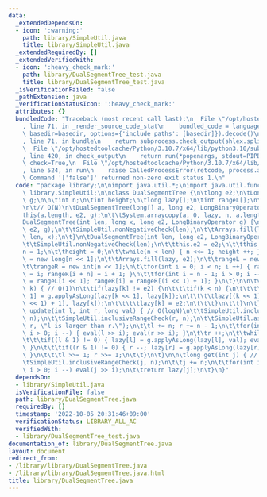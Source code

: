 ```yaml
---
data:
  _extendedDependsOn:
  - icon: ':warning:'
    path: library/SimpleUtil.java
    title: library/SimpleUtil.java
  _extendedRequiredBy: []
  _extendedVerifiedWith:
  - icon: ':heavy_check_mark:'
    path: library/DualSegmentTree_test.java
    title: library/DualSegmentTree_test.java
  _isVerificationFailed: false
  _pathExtension: java
  _verificationStatusIcon: ':heavy_check_mark:'
  attributes: {}
  bundledCode: "Traceback (most recent call last):\n  File \"/opt/hostedtoolcache/Python/3.10.7/x64/lib/python3.10/site-packages/onlinejudge_verify/documentation/build.py\"\
    , line 71, in _render_source_code_stat\n    bundled_code = language.bundle(stat.path,\
    \ basedir=basedir, options={'include_paths': [basedir]}).decode()\n  File \"/opt/hostedtoolcache/Python/3.10.7/x64/lib/python3.10/site-packages/onlinejudge_verify/languages/user_defined.py\"\
    , line 71, in bundle\n    return subprocess.check_output(shlex.split(command))\n\
    \  File \"/opt/hostedtoolcache/Python/3.10.7/x64/lib/python3.10/subprocess.py\"\
    , line 420, in check_output\n    return run(*popenargs, stdout=PIPE, timeout=timeout,\
    \ check=True,\n  File \"/opt/hostedtoolcache/Python/3.10.7/x64/lib/python3.10/subprocess.py\"\
    , line 524, in run\n    raise CalledProcessError(retcode, process.args,\nsubprocess.CalledProcessError:\
    \ Command '['false']' returned non-zero exit status 1.\n"
  code: "package library;\n\nimport java.util.*;\nimport java.util.function.*;\nimport\
    \ library.SimpleUtil;\n\nclass DualSegmentTree {\n\tlong e2;\n\tLongBinaryOperator\
    \ g;\n\n\tint n;\n\tint height;\n\tlong lazy[];\n\tint rangeL[];\n\tint rangeR[];\n\
    \n\t// O(N)\n\tDualSegmentTree(long[] a, long e2, LongBinaryOperator g) {\n\t\t\
    this(a.length, e2, g);\n\t\tSystem.arraycopy(a, 0, lazy, n, a.length);\n\t}\n\t\
    DualSegmentTree(int len, long x, long e2, LongBinaryOperator g) {\n\t\tthis(len,\
    \ e2, g);\n\t\tSimpleUtil.nonNegativeCheck(len);\n\t\tArrays.fill(lazy, n, n +\
    \ len, x);\n\t}\n\tDualSegmentTree(int len, long e2, LongBinaryOperator g) {\n\
    \t\tSimpleUtil.nonNegativeCheck(len);\n\t\tthis.e2 = e2;\n\t\tthis.g = g;\n\t\t\
    n = 1;\n\t\theight = 0;\n\t\twhile(n < len) { n <<= 1; height ++; }\n\t\tlazy\
    \ = new long[n << 1];\n\t\tArrays.fill(lazy, e2);\n\t\trangeL = new int[n << 1];\n\
    \t\trangeR = new int[n << 1];\n\t\tfor(int i = 0; i < n; i ++) { rangeL[i + n]\
    \ = i; rangeR[i + n] = i + 1; }\n\t\tfor(int i = n - 1; i > 0; i --) { rangeL[i]\
    \ = rangeL[i << 1]; rangeR[i] = rangeR[(i << 1) + 1]; }\n\t}\n\n\tvoid eval(int\
    \ k) { // O(1)\n\t\tif(lazy[k] != e2) {\n\t\t\tif(k < n) {\n\t\t\t\tlazy[k <<\
    \ 1] = g.applyAsLong(lazy[k << 1], lazy[k]);\n\t\t\t\tlazy[(k << 1) + 1] = g.applyAsLong(lazy[(k\
    \ << 1) + 1], lazy[k]);\n\t\t\t\tlazy[k] = e2;\n\t\t\t}\n\t\t}\n\t}\n\n\tvoid\
    \ update(int l, int r, long val) { // O(logN)\n\t\tSimpleUtil.inclusiveRangeCheck(l,\
    \ n);\n\t\tSimpleUtil.inclusiveRangeCheck(r, n);\n\t\tSimpleUtil.assertion(l <=\
    \ r, \"l is larger than r.\");\n\t\tl += n; r += n - 1;\n\t\tfor(int i = height;\
    \ i > 0; i --) { eval(l >> i); eval(r >> i); }\n\t\tr ++;\n\t\twhile(l < r) {\n\
    \t\t\tif((l & 1) != 0) { lazy[l] = g.applyAsLong(lazy[l], val); eval(l); l ++;\
    \ }\n\t\t\tif((r & 1) != 0) { r --; lazy[r] = g.applyAsLong(lazy[r], val); eval(r);\
    \ }\n\t\t\tl >>= 1; r >>= 1;\n\t\t}\n\t}\n\n\tlong get(int j) { // O(logN)\n\t\
    \tSimpleUtil.inclusiveRangeCheck(j, n);\n\t\tj += n;\n\t\tfor(int i = height;\
    \ i > 0; i --) eval(j >> i);\n\t\treturn lazy[j];\n\t}\n}"
  dependsOn:
  - library/SimpleUtil.java
  isVerificationFile: false
  path: library/DualSegmentTree.java
  requiredBy: []
  timestamp: '2022-10-05 20:31:46+09:00'
  verificationStatus: LIBRARY_ALL_AC
  verifiedWith:
  - library/DualSegmentTree_test.java
documentation_of: library/DualSegmentTree.java
layout: document
redirect_from:
- /library/library/DualSegmentTree.java
- /library/library/DualSegmentTree.java.html
title: library/DualSegmentTree.java
---
```

